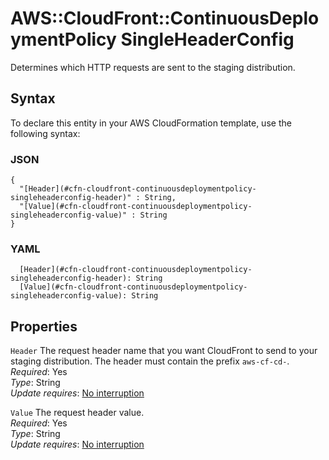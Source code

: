 # AWS::CloudFront::ContinuousDeploymentPolicy SingleHeaderConfig<a name="aws-properties-cloudfront-continuousdeploymentpolicy-singleheaderconfig"></a>

Determines which HTTP requests are sent to the staging distribution\.

## Syntax<a name="aws-properties-cloudfront-continuousdeploymentpolicy-singleheaderconfig-syntax"></a>

To declare this entity in your AWS CloudFormation template, use the following syntax:

### JSON<a name="aws-properties-cloudfront-continuousdeploymentpolicy-singleheaderconfig-syntax.json"></a>

```
{
  "[Header](#cfn-cloudfront-continuousdeploymentpolicy-singleheaderconfig-header)" : String,
  "[Value](#cfn-cloudfront-continuousdeploymentpolicy-singleheaderconfig-value)" : String
}
```

### YAML<a name="aws-properties-cloudfront-continuousdeploymentpolicy-singleheaderconfig-syntax.yaml"></a>

```
  [Header](#cfn-cloudfront-continuousdeploymentpolicy-singleheaderconfig-header): String
  [Value](#cfn-cloudfront-continuousdeploymentpolicy-singleheaderconfig-value): String
```

## Properties<a name="aws-properties-cloudfront-continuousdeploymentpolicy-singleheaderconfig-properties"></a>

`Header`  <a name="cfn-cloudfront-continuousdeploymentpolicy-singleheaderconfig-header"></a>
The request header name that you want CloudFront to send to your staging distribution\. The header must contain the prefix `aws-cf-cd-`\.  
*Required*: Yes  
*Type*: String  
*Update requires*: [No interruption](https://docs.aws.amazon.com/AWSCloudFormation/latest/UserGuide/using-cfn-updating-stacks-update-behaviors.html#update-no-interrupt)

`Value`  <a name="cfn-cloudfront-continuousdeploymentpolicy-singleheaderconfig-value"></a>
The request header value\.  
*Required*: Yes  
*Type*: String  
*Update requires*: [No interruption](https://docs.aws.amazon.com/AWSCloudFormation/latest/UserGuide/using-cfn-updating-stacks-update-behaviors.html#update-no-interrupt)